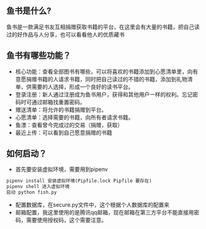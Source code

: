 
## 鱼书是什么?
鱼书是一款满足书友互相捐赠获取书籍的平台，在这里会有大量的书籍，把自己读过的好作品与人分享，也可以看看他人的优质藏书

## 鱼书有哪些功能？
* 核心功能：查看全部图书有哪些，可以将喜欢的书籍添加到心愿清单里，向有意愿捐赠书籍的人请求书籍，同时把自己读过的不错的书籍，添加到礼物清单，供需要的人选择，形成一个良好的读书平台。
* 登录注册：新人通过注册成为鱼书用户，获得和其他用户一样的权利。忘记密码时可通过邮箱找重置密码。
* 赠送清单：将允许的书籍捐赠到平台。
* 心愿清单：选择需要的书籍，向所有者请求书籍。
* 鱼漂：查看曾今完成过的交易（捐赠，获取）
* 最近上传：可以看到自己愿意捐赠的书籍

## 如何启动？
* 首先要安装虚拟环境，需要用到pipenv

```python
pipenv install 安装虚拟环境(Pipfile.lock Pipfile 要存在)
pipenv shell 进入虚拟环境
启动 python fish.py
```
* 配置数据库，在secure.py文件中，这个根据个人数据库的配置来
* 邮箱配置，我这里使用的是腾讯qq邮箱，现在邮箱在第三方平台不能直接用密码，需要使用授权码，这个需要注意。

